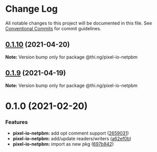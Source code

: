 # Change Log

All notable changes to this project will be documented in this file.
See [Conventional Commits](https://conventionalcommits.org) for commit guidelines.

## [0.1.10](https://github.com/thi-ng/umbrella/compare/@thi.ng/pixel-io-netpbm@0.1.9...@thi.ng/pixel-io-netpbm@0.1.10) (2021-04-20)

**Note:** Version bump only for package @thi.ng/pixel-io-netpbm





## [0.1.9](https://github.com/thi-ng/umbrella/compare/@thi.ng/pixel-io-netpbm@0.1.8...@thi.ng/pixel-io-netpbm@0.1.9) (2021-04-19)

**Note:** Version bump only for package @thi.ng/pixel-io-netpbm





# 0.1.0 (2021-02-20)


### Features

* **pixel-io-netpbm:** add opt comment support ([2659031](https://github.com/thi-ng/umbrella/commit/265903115d4ca0ac71f1811b22afa016b685832e))
* **pixel-io-netpbm:** add/update readers/writers ([a62ef0b](https://github.com/thi-ng/umbrella/commit/a62ef0b88218f87e17bd16b0cec3dd561d73669f))
* **pixel-io-netpbm:** import as new pkg ([697b842](https://github.com/thi-ng/umbrella/commit/697b842bf5d3754bee88954cc84367d65734019d))
